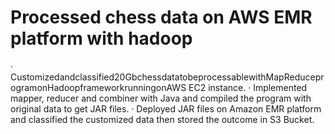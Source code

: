 # Processed chess data on AWS EMR platform with hadoop
· Customizedandclassified20GbchessdatatobeprocessablewithMapReduceprogramonHadoopframeworkrunningonAWS EC2 instance.
· Implemented mapper, reducer and combiner with Java and compiled the program with original data to get JAR files.
· Deployed JAR files on Amazon EMR platform and classified the customized data then stored the outcome in S3 Bucket.

